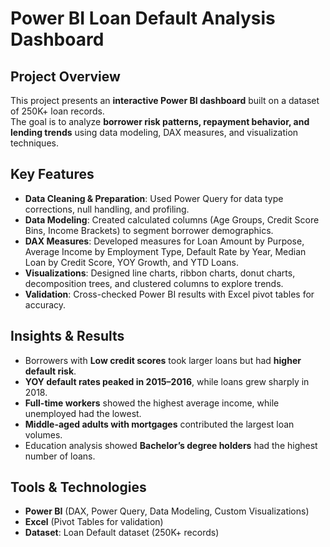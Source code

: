 # Power BI Loan Default Analysis Dashboard

## Project Overview
This project presents an **interactive Power BI dashboard** built on a dataset of 250K+ loan records.  
The goal is to analyze **borrower risk patterns, repayment behavior, and lending trends** using data modeling, DAX measures, and visualization techniques.

## Key Features
- **Data Cleaning & Preparation**: Used Power Query for data type corrections, null handling, and profiling.  
- **Data Modeling**: Created calculated columns (Age Groups, Credit Score Bins, Income Brackets) to segment borrower demographics.  
- **DAX Measures**: Developed measures for Loan Amount by Purpose, Average Income by Employment Type, Default Rate by Year, Median Loan by Credit Score, YOY Growth, and YTD Loans.  
- **Visualizations**: Designed line charts, ribbon charts, donut charts, decomposition trees, and clustered columns to explore trends.  
- **Validation**: Cross-checked Power BI results with Excel pivot tables for accuracy.  

## Insights & Results
- Borrowers with **Low credit scores** took larger loans but had **higher default risk**.  
- **YOY default rates peaked in 2015–2016**, while loans grew sharply in 2018.  
- **Full-time workers** showed the highest average income, while unemployed had the lowest.  
- **Middle-aged adults with mortgages** contributed the largest loan volumes.  
- Education analysis showed **Bachelor’s degree holders** had the highest number of loans.  

## Tools & Technologies
- **Power BI** (DAX, Power Query, Data Modeling, Custom Visualizations)  
- **Excel** (Pivot Tables for validation)  
- **Dataset**: Loan Default dataset (250K+ records)
